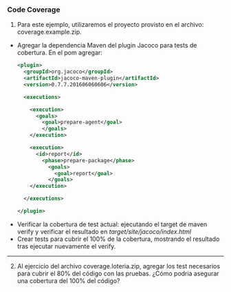 ### Code Coverage
  
1. Para este ejemplo, utilizaremos el proyecto provisto en el archivo: coverage.example.zip.  
- Agregar la dependencia Maven del plugin Jacoco para tests de cobertura. En el pom agregar:
  ```xml
  <plugin>
    <groupId>org.jacoco</groupId>
    <artifactId>jacoco-maven-plugin</artifactId>
    <version>0.7.7.201606060606</version>
  
    <executions>

      <execution>
        <goals>
          <goal>prepare-agent</goal>
          </goals>
      </execution>

      <execution>
        <id>report</id>
          <phase>prepare-package</phase>
            <goals>
              <goal>report</goal>
            </goals>
      </execution>

    </executions>
  
  </plugin>
  ```  
- Verificar la cobertura de test actual: ejecutando el target de maven verify y verificar el resultado en *target/site/jacoco/index.html*  
- Crear tests para cubrir el 100% de la cobertura, mostrando el resultado tras ejecutar nuevamente el verify.  

---
2. Al ejercicio del archivo coverage.loteria.zip, agregar los test necesarios para cubrir el 80% del código con las pruebas. ¿Cómo podria asegurar una cobertura del 100% del código?  

